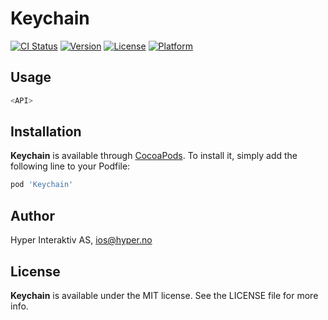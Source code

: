 # Keychain

[![CI Status](http://img.shields.io/travis/hyperoslo/Keychain.svg?style=flat)](https://travis-ci.org/hyperoslo/Keychain)
[![Version](https://img.shields.io/cocoapods/v/Keychain.svg?style=flat)](http://cocoadocs.org/docsets/Keychain)
[![License](https://img.shields.io/cocoapods/l/Keychain.svg?style=flat)](http://cocoadocs.org/docsets/Keychain)
[![Platform](https://img.shields.io/cocoapods/p/Keychain.svg?style=flat)](http://cocoadocs.org/docsets/Keychain)

## Usage

```swift
<API>
```

## Installation

**Keychain** is available through [CocoaPods](http://cocoapods.org). To install
it, simply add the following line to your Podfile:

```ruby
pod 'Keychain'
```

## Author

Hyper Interaktiv AS, ios@hyper.no

## License

**Keychain** is available under the MIT license. See the LICENSE file for more info.
